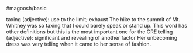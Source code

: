 #magoosh/basic

taxing (adjective): use to the limit; exhaust 
The hike to the summit of Mt. Whitney was so taxing that I could barely speak or stand up. 
This word has other definitions but this is the most important one for the GRE 
telling (adjective): significant and revealing of another factor 
Her unbecoming dress was very telling when it came to her sense of fashion. 
